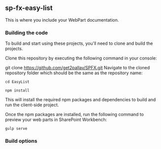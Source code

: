 ## sp-fx-easy-list

This is where you include your WebPart documentation.

### Building the code

To build and start using these projects, you'll need to clone and build the projects.

Clone this repository by executing the following command in your console:

git clone https://github.com/get2pallav/SPFX.git
Navigate to the cloned repository folder which should be the same as the repository name:
```
cd EasyList
```
```
npm install
```
This will install the required npm packages and dependencies to build and run the client-side project.

Once the npm packages are installed, run the following command to preview your web parts in SharePoint Workbench:
```
gulp serve
```
### Build options